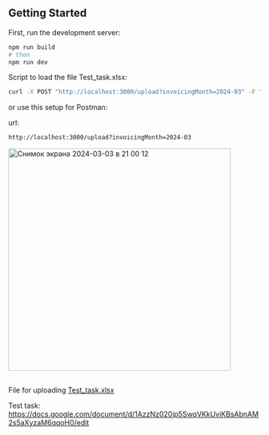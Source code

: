 ## Getting Started

First, run the development server:

```bash
npm run build
# then
npm run dev
```

Script to load the file Test_task.xlsx:

```bash
curl -X POST "http://localhost:3000/upload?invoicingMonth=2024-03" -F "file=@/Users/<YOUR USER>/<YOUR PATH>/Test_task.xlsx
```

or use this setup for Postman:

url:
```bash
http://localhost:3000/upload?invoicingMonth=2024-03
```
<img width="444" alt="Снимок экрана 2024-03-03 в 21 00 12" src="https://github.com/KyryloPikhno/Meduzzen_XLS_reader/assets/108829471/d1f4e99b-2ebe-4d24-9fa6-f497f5f119cb">

## 

File for uploading [Test_task.xlsx](https://github.com/KyryloPikhno/Meduzzen_XLS_reader/files/14474228/Test_task.xlsx)

Test task: https://docs.google.com/document/d/1AzzNz020jp5SwqVKkUviKBsAbnAM2s5aXyzaM6qqoH0/edit

